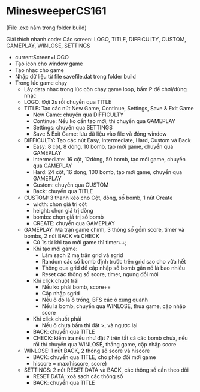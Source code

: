 # MinesweeperCS161

(File .exe nằm trong folder build)

Giải thích nhanh code:
Các screen: LOGO, TITLE, DIFFICULTY, CUSTOM, GAMEPLAY, WINLOSE, SETTINGS

- currentScreen=LOGO
- Tạo icon cho window game
- Tạo nhạc cho game
- Nhập dữ liệu từ file savefile.dat trong folder build
- Trong lúc game chạy
  - Lấy data nhạc trong lúc còn chạy game loop, bấm P để chơi/dừng nhạc
  - LOGO: Đợi 2s rồi chuyển qua TITLE
  - TITLE: Tạo các nút New Game, Continue, Settings, Save & Exit Game
    - New Game: chuyển qua DIFFICULTY
    - Continue: Nếu ko cần tạo mới, thì chuyển qua GAMEPLAY
    - Settings: chuyên qua SETTINGS
    - Save & Exit Game: lưu dữ liệu vào file và đóng window
  - DIFFICULTY: Tạo các nút Easy, Intermediate, Hard, Custom và Back
    - Easy: 8 cột, 8 dòng, 10 bomb, tạo mới game, chuyển qua GAMEPLAY
    - Intermediate: 16 cột, 12dòng, 50 bomb, tạo mới game, chuyển qua GAMEPLAY
    - Hard: 24 cột, 16 dòng, 100 bomb, tạo mới game, chuyển qua GAMEPLAY
    - Custom: chuyển qua CUSTOM
    - Back: chuyển qua TITLE
  - CUSTOM: 3 thanh kéo cho Cột, dòng, số bomb, 1 nút Create
    - width: chọn giá trị cột
    - height: chọn giá trị dòng
    - bombs: chọn giá trị số bomb
    - CREATE: chuyển qua GAMEPLAY
  - GAMEPLAY: Ma trận game chính, 3 thông số gồm score, timer và bombs, 2 nút BACK và CHECK
    - Cứ 1s từ khi tạo mới game thì timer++;
    - Khi tạo mới game:
      - Làm sạch 2 ma trận grid và sgrid
      - Random các số bomb định trước trên grid sao cho vừa hết
      - Thông qua grid để cập nhập số bomb gần nó là bao nhiêu
      - Reset các thông số score, timer, ngưng đổi mới
    - Khi click chuột trái
      - Nếu ko phải bomb, score++
      - Cập nhập sgrid
      - Nếu ô đó là ô trống, BFS các ô xung quanh
      - Nếu là bomb, chuyển qua WINLOSE, thua game, cập nhập score
    - Khi click chuốt phải
      - Nếu ô chưa bấm thì đặt >, và ngược lại
    - BACK: chuyển qua TITLE
    - CHECK: kiểm tra nếu như đặt ? trên tất cả các bomb chưa, nếu rồi thì chuyển qua WINLOSE, thắng game, cặp nhập score
  - WINLOSE: 1 nút BACK, 2 thông số score và hiscore
    - BACK: chuyển qua TITLE, cho phép đổi mới game
    - hiscore = max(hiscore, score)
  - SETTINGS: 2 nút RESET DATA và BACK, các thông số cần theo dõi
    - RESET DATA: xoá sạch các thông số
    - BACK: chuyển qua TITLE
